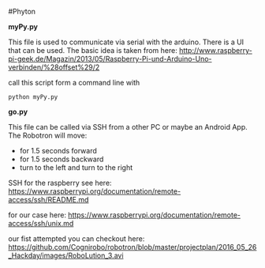 #Phyton

**myPy.py**

This file is used to communicate via serial with the arduino. There is a UI that can be used. The basic idea is taken from here:
http://www.raspberry-pi-geek.de/Magazin/2013/05/Raspberry-Pi-und-Arduino-Uno-verbinden/%28offset%29/2

call this script form a command line
with 
```phyton
python myPy.py
```

**go.py**

This file can be called via SSH from a other PC or maybe an Android App.
The Robotron will move:
- for 1.5 seconds forward
- for 1.5 seconds backward
- turn to the left and turn to the right

SSH for the raspberry see here:
https://www.raspberrypi.org/documentation/remote-access/ssh/README.md

for our case here:
https://www.raspberrypi.org/documentation/remote-access/ssh/unix.md

our fist attempted you can checkout here:
https://github.com/Cognirobo/robotron/blob/master/projectplan/2016_05_26_Hackday/images/RoboLution_3.avi





 
